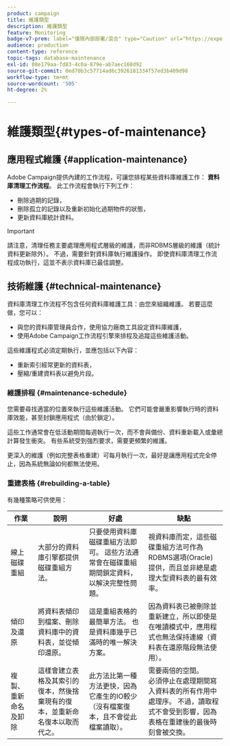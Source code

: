 ```yaml
---
product: campaign
title: 維護類型
description: 維護類型
feature: Monitoring
badge-v7-prem: label="僅限內部部署/混合" type="Caution" url="https://experienceleague.adobe.com/docs/campaign-classic/using/installing-campaign-classic/architecture-and-hosting-models/hosting-models-lp/hosting-models.html?lang=zh-Hant" tooltip="僅適用於內部部署和混合部署"
audience: production
content-type: reference
topic-tags: database-maintenance
exl-id: 08e179aa-fd83-4c0a-879e-ab7aec168d92
source-git-commit: 0ed70b3c57714ad6c3926181334f57ed3b409d98
workflow-type: tm+mt
source-wordcount: '505'
ht-degree: 2%

---
```


# 維護類型{#types-of-maintenance}



## 應用程式維護 {#application-maintenance}

Adobe Campaign提供內建的工作流程，可讓您排程某些資料庫維護工作： **資料庫清理工作流程**。 此工作流程會執行下列工作：

* 刪除過期的記錄，
* 刪除孤立的記錄以及重新初始化過期物件的狀態，
* 更新資料庫統計資料。

>[!IMPORTANT]
>
>請注意，清理任務主要處理應用程式層級的維護，而非RDBMS層級的維護（統計資料更新除外）。 不過，需要針對資料庫執行維護操作。 即使資料庫清理工作流程成功執行，這並不表示資料庫已最佳調整。

## 技術維護 {#technical-maintenance}

資料庫清理工作流程不包含任何資料庫維護工具：由您來組織維護。 若要這麼做，您可以：

* 與您的資料庫管理員合作，使用協力廠商工具設定資料庫維護，
* 使用Adobe Campaign工作流程引擎來排程及追蹤這些維護活動。

這些維護程式必須定期執行，並應包括以下內容：

* 重新索引經常更新的資料表，
* 壓縮/重建資料表以避免片段。

### 維護排程 {#maintenance-schedule}

您需要尋找適當的位置來執行這些維護活動。 它們可能會嚴重影響執行時的資料庫效能，甚至封鎖應用程式（由於鎖定）。

這些工作通常會在低活動期間每週執行一次，而不會與備份、資料重新載入或彙總計算發生衝突。 有些系統受到強烈要求，需要更頻繁的維護。

更深入的維護（例如完整表格重建）可每月執行一次，最好是讓應用程式完全停止，因為系統無論如何都無法使用。

### 重建表格 {#rebuilding-a-table}

有幾種策略可供使用：

<table> 
 <thead> 
  <tr> 
   <th> 作業 </th> 
   <th> 說明 </th> 
   <th> 好處 </th> 
   <th> 缺點 </th> 
  </tr> 
 </thead> 
 <tbody> 
  <tr> 
   <td> 線上磁碟重組<br /> </td> 
   <td> 大部分的資料庫引擎都提供磁碟重組方法。<br /> </td> 
   <td> 只要使用資料庫磁碟重組方法即可。 這些方法通常會在磁碟重組期間鎖定資料，以解決完整性問題。<br /> </td> 
   <td> 視資料庫而定，這些磁碟重組方法可作為RDBMS選項(Oracle)提供，而且並非總是處理大型資料表的最有效率。<br /> </td> 
  </tr> 
  <tr> 
   <td> 傾印及還原<br /> </td> 
   <td> 將資料表傾印到檔案、刪除資料庫中的資料表，並從傾印還原。<br /> </td> 
   <td> 這是重組表格的最簡單方法。 也是資料庫幾乎已滿時的唯一解決方案。<br /> </td> 
   <td> 因為資料表已被刪除並重新建立，所以即使是在唯讀模式中，應用程式也無法保持連線（資料表在還原階段無法使用）。<br /> </td> 
  </tr> 
  <tr> 
   <td> 複製、重新命名及卸除<br /> </td> 
   <td> 這樣會建立表格及其索引的復本，然後捨棄現有的復本，並重新命名復本以取而代之。<br /> </td> 
   <td> 此方法比第一種方法更快，因為它產生的IO較少（沒有檔案復本，且不會從此檔案讀取）。<br /> </td> 
   <td> 需要兩倍的空間。<br />必須停止在處理期間寫入資料表的所有作用中處理序。 不過，讀取程式不會受到影響，因為表格在重建後的最後時刻會被交換。<br /> </td> 
  </tr> 
 </tbody> 
</table>
